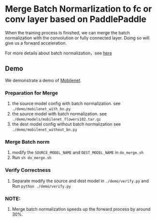 # Merge Batch Normarlization to fc or conv layer based on PaddlePaddle


When the training process is finished, we can merge the batch normalization with the convolution or fully connected layer. Doing so will give us a forward acceleration.


For more details about batch normalization，see [here](https://arxiv.org/abs/1502.03167)

## Demo

We demonstrate a demo of [Mobilenet](https://arxiv.org/abs/1704.04861).

### Preparation for Merge

1. the source model config with batch normalization. see `./demo/mobilenet_with_bn.py`
2. the source model with batch normalization. see `./demo/models/mobilenet_flowers102.tar.gz`
3. the dest model config without batch normalization see `./demo/mobilenet_without_bn.py`

### Merge Batch norm
1. modify the `SOURCE_MODEL_NAME` and `DEST_MODEL_NAME` in `do_merge.sh`
2. Run `sh do_merge.sh`

### Verify Correctness
1. Separate modify the source and dest model in `./demo/verify.py` and Run `python ./demo/verify.py`


### NOTE:
1. Merge batch normalization speeds up the forward process by around 30%.

